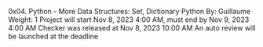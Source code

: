 0x04. Python - More Data Structures: Set, Dictionary
Python
 By: Guillaume
 Weight: 1
 Project will start Nov 8, 2023 4:00 AM, must end by Nov 9, 2023 4:00 AM
 Checker was released at Nov 8, 2023 10:00 AM
 An auto review will be launched at the deadline
